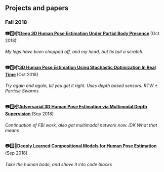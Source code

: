 ## Projects and papers

<a name="Fall 2018"/>

### Fall 2018

<b>:camera::one::package:[Deep 3D Human Pose Estimation Under Partial Body Presence](https://ieeexplore.ieee.org/document/8451031) </b> (Oct 2018)
###### My legs have been chopped off, and my head, but tis but a scratch.

<b>:camera::one::package:[3D Human Pose Estimation Using Stochastic Optimization In Real Time](https://ieeexplore.ieee.org/stamp/stamp.jsp?tp=&arnumber=8451427) </b> (Oct 2018)
###### Try again and again, till you get it right. Uses depth based sensors. RTW + Particle Swarms

<b>:camera::one::package:[Adversarial 3D Human Pose Estimation via Multimodal Depth Supervision](https://arxiv.org/pdf/1809.07921v1.pdf) </b> (Sep 2018)
###### Continuation of FBI work, also got multimodal network now. IDK What that means

<b>:camera::one::door:[Deeply Learned Compositional Models for Human Pose Estimation](http://openaccess.thecvf.com/content_ECCV_2018/papers/Wei_Tang_Deeply_Learned_Compositional_ECCV_2018_paper.pdf)</b> (Sep 2018)
###### Take the human bode, and shove it into code blocks

